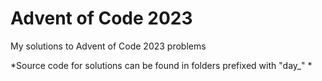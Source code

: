 # Advent of Code 2023

My solutions to Advent of Code 2023 problems

*Source code for solutions can be found in folders prefixed with "day_" *
